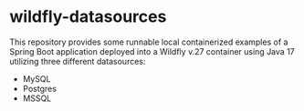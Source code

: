 # wildfly-datasources

This repository provides some runnable local containerized examples of a Spring Boot application deployed into a Wildfly v.27 container using Java 17 utilizing three different datasources:
- MySQL
- Postgres
- MSSQL 

